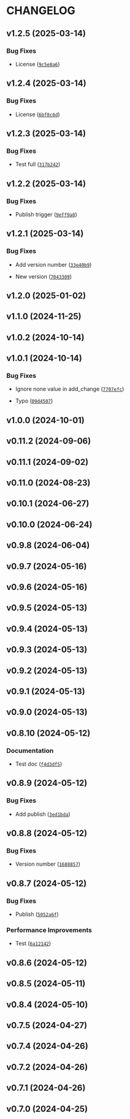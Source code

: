 # CHANGELOG


## v1.2.5 (2025-03-14)

### Bug Fixes

- License
  ([`9c5e8a6`](https://github.com/Mips2648/jeedom-daemon-py/commit/9c5e8a6e864877ff35874d7a9c4063371a262847))


## v1.2.4 (2025-03-14)

### Bug Fixes

- License
  ([`6bf8c6d`](https://github.com/Mips2648/jeedom-daemon-py/commit/6bf8c6d6f93818adde2489f39ff06e884b4484e7))


## v1.2.3 (2025-03-14)

### Bug Fixes

- Test full
  ([`317b242`](https://github.com/Mips2648/jeedom-daemon-py/commit/317b242bd08fe9c8cfcd5cf76455ed28933a2e40))


## v1.2.2 (2025-03-14)

### Bug Fixes

- Publish trigger
  ([`9eff9a0`](https://github.com/Mips2648/jeedom-daemon-py/commit/9eff9a0ed937e588869c4d7259d9f467fbcb7d63))


## v1.2.1 (2025-03-14)

### Bug Fixes

- Add version number
  ([`33e40b9`](https://github.com/Mips2648/jeedom-daemon-py/commit/33e40b964df160bacfb656e7b03b167d51cd253d))

- New version
  ([`7043309`](https://github.com/Mips2648/jeedom-daemon-py/commit/7043309acf4fdc46bbfcc3f604e6cb1063f59504))


## v1.2.0 (2025-01-02)


## v1.1.0 (2024-11-25)


## v1.0.2 (2024-10-14)


## v1.0.1 (2024-10-14)

### Bug Fixes

- Ignore none value in add_change
  ([`7707efc`](https://github.com/Mips2648/jeedom-daemon-py/commit/7707efcba93c570ffb9b084b7b0ab125a1e055f3))

- Typo
  ([`09d4507`](https://github.com/Mips2648/jeedom-daemon-py/commit/09d4507a8dd4a667d840207834f5544df49d00a5))


## v1.0.0 (2024-10-01)


## v0.11.2 (2024-09-06)


## v0.11.1 (2024-09-02)


## v0.11.0 (2024-08-23)


## v0.10.1 (2024-06-27)


## v0.10.0 (2024-06-24)


## v0.9.8 (2024-06-04)


## v0.9.7 (2024-05-16)


## v0.9.6 (2024-05-16)


## v0.9.5 (2024-05-13)


## v0.9.4 (2024-05-13)


## v0.9.3 (2024-05-13)


## v0.9.2 (2024-05-13)


## v0.9.1 (2024-05-13)


## v0.9.0 (2024-05-13)


## v0.8.10 (2024-05-12)

### Documentation

- Test doc
  ([`f4d3df5`](https://github.com/Mips2648/jeedom-daemon-py/commit/f4d3df5ce2f3038b26014525358849f5bab986e1))


## v0.8.9 (2024-05-12)

### Bug Fixes

- Add publish
  ([`3ed1bda`](https://github.com/Mips2648/jeedom-daemon-py/commit/3ed1bda12077afd2fb208ad8e8b43f6233d37140))


## v0.8.8 (2024-05-12)

### Bug Fixes

- Version number
  ([`1688857`](https://github.com/Mips2648/jeedom-daemon-py/commit/1688857ee02d93bca2fd48d71b52f08199fff009))


## v0.8.7 (2024-05-12)

### Bug Fixes

- Publish
  ([`5052a6f`](https://github.com/Mips2648/jeedom-daemon-py/commit/5052a6f05b279297e2ff633e9aa1d55a7dca8b38))

### Performance Improvements

- Test
  ([`6a12142`](https://github.com/Mips2648/jeedom-daemon-py/commit/6a121420e2cef2a2eb30f0930e14df0e7e34b805))


## v0.8.6 (2024-05-12)


## v0.8.5 (2024-05-11)


## v0.8.4 (2024-05-10)


## v0.7.5 (2024-04-27)


## v0.7.4 (2024-04-26)


## v0.7.2 (2024-04-26)


## v0.7.1 (2024-04-26)


## v0.7.0 (2024-04-25)
